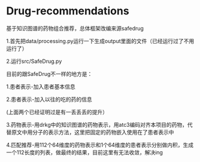 # Drug-recommendations
基于知识图谱的药物组合推荐，总体框架改编来源safedrug

1.首先把data/processing.py运行一下生成output里面的文件（已经运行过了不用运行了）

2.运行src/SafeDrug.py





目前的跟SafeDrug不一样的地方是：

1.患者表示-加入患者基本信息

2.患者表示-加入以往的吃的药的信息

(上面两个已经证明过是有一丢丢丢的提升）

3.药物表示-用drkg中的知识图谱的药物表示，用atc3编码对齐本项目的药物，代替原文中用分子的表示方法，这里把固定的药物嵌入使用在了患者表示中

4.匹配推荐-用112个64维度的药物表示和1个64维度的患者表示分别做内积，生成一个112长度的列表，做最终的结果，目前这里有无法收敛，解决ing
